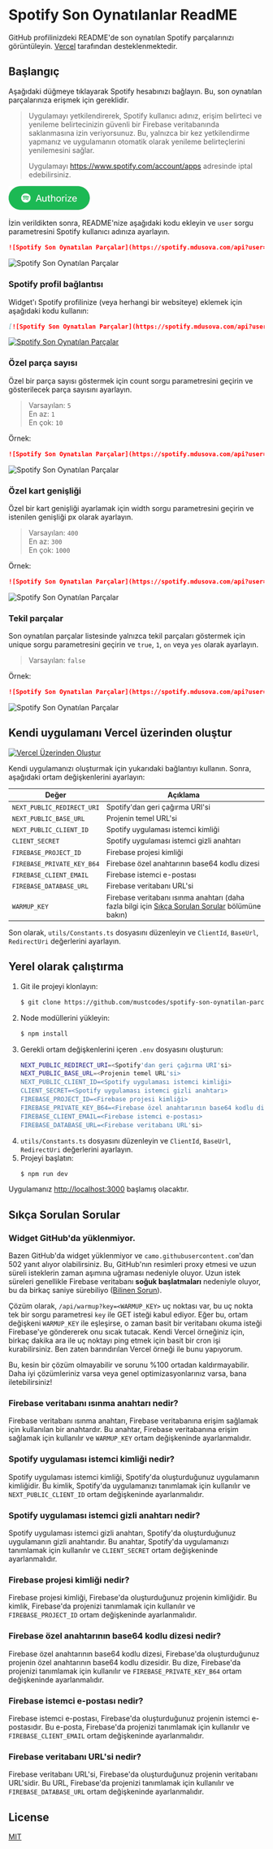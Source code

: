 # Spotify Son Oynatılanlar ReadME
GitHub profilinizdeki README'de son oynatılan Spotify parçalarınızı görüntüleyin. [Vercel](https://vercel.com) tarafından desteklenmektedir.

## Başlangıç
Aşağıdaki düğmeye tıklayarak Spotify hesabınızı bağlayın. Bu, son oynatılan parçalarınıza erişmek için gereklidir.

> Uygulamayı yetkilendirerek, Spotify kullanıcı adınız, erişim belirteci ve yenileme belirtecinizin güvenli bir Firebase veritabanında saklanmasına izin veriyorsunuz. Bu, yalnızca bir kez yetkilendirme yapmanız ve uygulamanın otomatik olarak yenileme belirteçlerini yenilemesini sağlar.
>
> Uygulamayı https://www.spotify.com/account/apps adresinde iptal edebilirsiniz.

<a href="https://spotify.mdusova.com/"><img src="assets/auth.png" alt="Yetkilendirme Butonu" width="160"/></a>

İzin verildikten sonra, README'nize aşağıdaki kodu ekleyin ve `user` sorgu parametresini Spotify kullanıcı adınıza ayarlayın.

```md
![Spotify Son Oynatılan Parçalar](https://spotify.mdusova.com/api?user=31e4wu2ua42rf5qvqaukgjwgz7tu)
```

![Spotify Son Oynatılan Parçalar](https://spotify.mdusova.com/api?user=31e4wu2ua42rf5qvqaukgjwgz7tu)

### Spotify profil bağlantısı
Widget'ı Spotify profilinize (veya herhangi bir websiteye) eklemek için aşağıdaki kodu kullanın:

```md
[![Spotify Son Oynatılan Parçalar](https://spotify.mdusova.com/api?user=31e4wu2ua42rf5qvqaukgjwgz7tu)](https://open.spotify.com/user/31e4wu2ua42rf5qvqaukgjwgz7tu)
```

[![Spotify Son Oynatılan Parçalar](https://spotify.mdusova.com/api?user=31e4wu2ua42rf5qvqaukgjwgz7tu)](https://open.spotify.com/user/31e4wu2ua42rf5qvqaukgjwgz7tu)

### Özel parça sayısı
Özel bir parça sayısı göstermek için count sorgu parametresini geçirin ve gösterilecek parça sayısını ayarlayın.

> Varsayılan: `5`  
> En az: `1`  
> En çok: `10`

Örnek:
```md
![Spotify Son Oynatılan Parçalar](https://spotify.mdusova.com/api?user=31e4wu2ua42rf5qvqaukgjwgz7tu&count=1)
```

![Spotify Son Oynatılan Parçalar](https://spotify.mdusova.com/api?user=31e4wu2ua42rf5qvqaukgjwgz7tu&count=1)

### Özel kart genişliği
Özel bir kart genişliği ayarlamak için width sorgu parametresini geçirin ve istenilen genişliği px olarak ayarlayın.

> Varsayılan: `400`  
> En az: `300`  
> En çok: `1000`

Örnek:
```md
![Spotify Son Oynatılan Parçalar](https://spotify.mdusova.com/api?user=31e4wu2ua42rf5qvqaukgjwgz7tu&width=600)
```

![Spotify Son Oynatılan Parçalar](https://spotify.mdusova.com/api?user=31e4wu2ua42rf5qvqaukgjwgz7tu&width=600)

### Tekil parçalar
Son oynatılan parçalar listesinde yalnızca tekil parçaları göstermek için unique sorgu parametresini geçirin ve `true`, `1`, `on` veya `yes` olarak ayarlayın.

> Varsayılan: `false`  

Örnek:
```md
![Spotify Son Oynatılan Parçalar](https://spotify.mdusova.com/api?user=31e4wu2ua42rf5qvqaukgjwgz7tu&unique=true)
```

![Spotify Son Oynatılan Parçalar](https://spotify.mdusova.com/api?user=31e4wu2ua42rf5qvqaukgjwgz7tu&unique=true)

## Kendi uygulamanı Vercel üzerinden oluştur
[![Vercel Üzerinden Oluştur](https://vercel.com/button)](https://vercel.com/new/git/external?repository-url=https%3A%2F%2Fgithub.com%2Fmustcodes%2Fspotify-son-oynatilan-parcalar&env=NEXT_PUBLIC_CLIENT_ID,NEXT_PUBLIC_BASE_URL,NEXT_PUBLIC_REDIRECT_URI,CLIENT_SECRET,FIREBASE_PROJECT_ID,FIREBASE_PRIVATE_KEY_B64,FIREBASE_CLIENT_EMAIL)

Kendi uygulamanızı oluşturmak için yukarıdaki bağlantıyı kullanın. Sonra, aşağıdaki ortam değişkenlerini ayarlayın:

| Değer | Açıklama |
|---|---|
| `NEXT_PUBLIC_REDIRECT_URI` | Spotify'dan geri çağırma URI'si |
| `NEXT_PUBLIC_BASE_URL` | Projenin temel URL'si |
| `NEXT_PUBLIC_CLIENT_ID` | Spotify uygulaması istemci kimliği |
| `CLIENT_SECRET` | Spotify uygulaması istemci gizli anahtarı |
| `FIREBASE_PROJECT_ID` | Firebase projesi kimliği |
| `FIREBASE_PRIVATE_KEY_B64` | Firebase özel anahtarının base64 kodlu dizesi |
| `FIREBASE_CLIENT_EMAIL` | Firebase istemci e-postası |
| `FIREBASE_DATABASE_URL` | Firebase veritabanı URL'si |
| `WARMUP_KEY` | 	Firebase veritabanı ısınma anahtarı (daha fazla bilgi için [Sıkça Sorulan Sorular](#sıkça-sorulan-sorular) bölümüne bakın)

Son olarak, `utils/Constants.ts` dosyasını düzenleyin ve `ClientId`, `BaseUrl`, `RedirectUri` değerlerini ayarlayın.

## Yerel olarak çalıştırma
1. Git ile projeyi klonlayın:
    ```sh
    $ git clone https://github.com/mustcodes/spotify-son-oynatilan-parcalar.git
    ```
2. Node modüllerini yükleyin:
    ```sh
    $ npm install
    ```
3. Gerekli ortam değişkenlerini içeren `.env` dosyasını oluşturun:
    ```sh
    NEXT_PUBLIC_REDIRECT_URI=<Spotify'dan geri çağırma URI'si>
    NEXT_PUBLIC_BASE_URL=<Projenin temel URL'si>
    NEXT_PUBLIC_CLIENT_ID=<Spotify uygulaması istemci kimliği>
    CLIENT_SECRET=<Spotify uygulaması istemci gizli anahtarı>
    FIREBASE_PROJECT_ID=<Firebase projesi kimliği>
    FIREBASE_PRIVATE_KEY_B64=<Firebase özel anahtarının base64 kodlu dizesi>
    FIREBASE_CLIENT_EMAIL=<Firebase istemci e-postası>
    FIREBASE_DATABASE_URL=<Firebase veritabanı URL'si>
    ```
4. `utils/Constants.ts` dosyasını düzenleyin ve `ClientId`, `BaseUrl`, `RedirectUri` değerlerini ayarlayın.
5. Projeyi başlatın:
    ```sh
    $ npm run dev
    ```

Uygulamanız [http://localhost:3000](http://localhost:3000) başlamış olacaktır.

## Sıkça Sorulan Sorular
### Widget GitHub'da yüklenmiyor.
Bazen GitHub'da widget yüklenmiyor ve `camo.githubusercontent.com`'dan 502 yanıt alıyor olabilirsiniz. Bu, GitHub'nın resimleri proxy etmesi ve uzun süreli isteklerin zaman aşımına uğraması nedeniyle oluyor. Uzun istek süreleri genellikle Firebase veritabanı **soğuk başlatmaları** nedeniyle oluyor, bu da birkaç saniye sürebiliyo ([Bilinen Sorun](https://issuetracker.google.com/issues/158014637)).

Çözüm olarak, `/api/warmup?key=<WARMUP_KEY>` uç noktası var, bu uç nokta tek bir sorgu parametresi `key` ile GET isteği kabul ediyor. Eğer bu, ortam değişkeni `WARMUP_KEY` ile eşleşirse, o zaman basit bir veritabanı okuma isteği Firebase'ye göndererek onu sıcak tutacak. Kendi Vercel örneğiniz için, birkaç dakika ara ile uç noktayı ping etmek için basit bir cron işi kurabilirsiniz. Ben zaten barındırılan Vercel örneği ile bunu yapıyorum.

Bu, kesin bir çözüm olmayabilir ve sorunu %100 ortadan kaldırmayabilir. Daha iyi çözümleriniz varsa veya genel optimizasyonlarınız varsa, bana iletebilirsiniz!

### Firebase veritabanı ısınma anahtarı nedir?
Firebase veritabanı ısınma anahtarı, Firebase veritabanına erişim sağlamak için kullanılan bir anahtardır. Bu anahtar, Firebase veritabanına erişim sağlamak için kullanılır ve `WARMUP_KEY` ortam değişkeninde ayarlanmalıdır.

### Spotify uygulaması istemci kimliği nedir?
Spotify uygulaması istemci kimliği, Spotify'da oluşturduğunuz uygulamanın kimliğidir. Bu kimlik, Spotify'da uygulamanızı tanımlamak için kullanılır ve `NEXT_PUBLIC_CLIENT_ID` ortam değişkeninde ayarlanmalıdır.

### Spotify uygulaması istemci gizli anahtarı nedir?
Spotify uygulaması istemci gizli anahtarı, Spotify'da oluşturduğunuz uygulamanın gizli anahtarıdır. Bu anahtar, Spotify'da uygulamanızı tanımlamak için kullanılır ve `CLIENT_SECRET` ortam değişkeninde ayarlanmalıdır.

### Firebase projesi kimliği nedir?
Firebase projesi kimliği, Firebase'da oluşturduğunuz projenin kimliğidir. Bu kimlik, Firebase'da projenizi tanımlamak için kullanılır ve `FIREBASE_PROJECT_ID` ortam değişkeninde ayarlanmalıdır.

### Firebase özel anahtarının base64 kodlu dizesi nedir?
Firebase özel anahtarının base64 kodlu dizesi, Firebase'da oluşturduğunuz projenin özel anahtarının base64 kodlu dizesidir. Bu dize, Firebase'da projenizi tanımlamak için kullanılır ve `FIREBASE_PRIVATE_KEY_B64` ortam değişkeninde ayarlanmalıdır.

### Firebase istemci e-postası nedir?
Firebase istemci e-postası, Firebase'da oluşturduğunuz projenin istemci e-postasıdır. Bu e-posta, Firebase'da projenizi tanımlamak için kullanılır ve `FIREBASE_CLIENT_EMAIL` ortam değişkeninde ayarlanmalıdır.

### Firebase veritabanı URL'si nedir?
Firebase veritabanı URL'si, Firebase'da oluşturduğunuz projenin veritabanı URL'sidir. Bu URL, Firebase'da projenizi tanımlamak için kullanılır ve `FIREBASE_DATABASE_URL` ortam değişkeninde ayarlanmalıdır. 

## License
[MIT](LICENSE)
